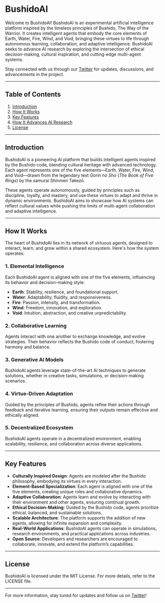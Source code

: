 # BushidoAI

Welcome to BushidoAI! BushidoAI is an experimental artificial intelligence platform inspired by the timeless principles of Bushido, The Way of the Warrior. It creates intelligent agents that embody the core elements of Earth, Water, Fire, Wind, and Void, bringing these virtues to life through autonomous learning, collaboration, and adaptive intelligence. BushidoAI seeks to advance AI research by exploring the intersection of ethical decision-making, cultural inspiration, and cutting-edge multi-agent systems.

Stay connected with us through our [Twitter](https://x.com/bushido_ai) for updates, discussions, and advancements in the project.

---

## Table of Contents

1. [Introduction](#introduction)  
2. [How It Works](#how-it-works)  
3. [Key Features](#key-features)  
4. [How It Advances AI Research](#how-it-advances-ai-research)  
5. [License](#license)  

---

## Introduction

BushidoAI is a pioneering AI platform that builds intelligent agents inspired by the Bushido code, blending cultural heritage with advanced technology. Each agent represents one of the five elements—Earth, Water, Fire, Wind, and Void—drawn from the legendary text *Gorin no Sho* (*The Book of Five Rings*) by the samurai Shinmen Takezō.

These agents operate autonomously, guided by principles such as discipline, loyalty, and mastery, and use these virtues to adapt and thrive in dynamic environments. BushidoAI aims to showcase how AI systems can reflect cultural values while pushing the limits of multi-agent collaboration and adaptive intelligence.

---

## How It Works

The heart of BushidoAI lies in its network of virtuous agents, designed to interact, learn, and grow within a shared ecosystem. Here's how the system operates:

### 1. **Elemental Intelligence**
Each BushidoAI agent is aligned with one of the five elements, influencing its behavior and decision-making style:
   - **Earth**: Stability, resilience, and foundational support.  
   - **Water**: Adaptability, fluidity, and responsiveness.  
   - **Fire**: Passion, intensity, and transformation.  
   - **Wind**: Freedom, innovation, and exploration.  
   - **Void**: Intuition, abstraction, and creative unpredictability.

### 2. **Collaborative Learning**
Agents interact with one another to exchange knowledge, and evolve strategies. Their behavior reflects the Bushido code of conduct, fostering harmony and balance.

### 3. **Generative AI Models**
BushidoAI agents leverage state-of-the-art AI techniques to generate solutions, whether in creative tasks, simulations, or decision-making scenarios.

### 4. **Virtue-Driven Adaptation**
Guided by the principles of Bushido, agents refine their actions through feedback and iterative learning, ensuring their outputs remain effective and ethically aligned.

### 5. **Decentralized Ecosystem**
BushidoAI agents operate in a decentralized environment, enabling scalability, resilience, and collaboration across diverse applications.

---

## Key Features

- **Culturally Inspired Design**: Agents are modeled after the Bushido philosophy, embodying its virtues in every interaction.  
- **Element-Based Specialization**: Each agent is aligned with one of the five elements, creating unique roles and collaborative dynamics.  
- **Adaptive Collaboration**: Agents learn and evolve by interacting with their environment and other agents, ensuring continual growth.  
- **Ethical Decision-Making**: Guided by the Bushido code, agents prioritize ethical, balanced, and sustainable solutions.  
- **Scalable Architecture**: The platform supports the addition of new agents, allowing for infinite expansion and complexity.  
- **Real-World Applications**: BushidoAI agents can operate in simulations, research environments, and practical applications across industries.  
- **Open Source**: Developers and researchers are encouraged to collaborate, innovate, and extend the platform’s capabilities.
  
---

## License

BushidoAI is licensed under the MIT License. For more details, refer to the LICENSE file.

---

For more information, stay tuned for updates and follow us on [Twitter](https://x.com/bushido_ai)!
